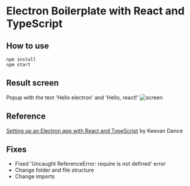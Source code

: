# Electron Boilerplate with React and TypeScript

## How to use
    npm install
    npm start

## Result screen
Popup with the text 'Hello electron' and 'Hello, react!'
![screen](https://github.com/yjclarelee/electron-react-ts-boilerplate/blob/assets/screen.png?raw=true)

## Reference
[Setting up an Electron app with React and TypeScript](https://www.keevan.dev/blog/2020/02/setting-up-electron-react-and-typescript) by Keevan Dance

## Fixes
- Fixed 'Uncaught ReferenceError: require is not defined' error
- Change folder and file structure
- Change imports
